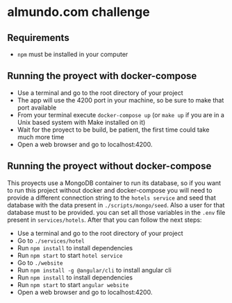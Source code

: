 # almundo.com challenge

## Requirements

- `npm` must be installed in your computer

## Running the proyect with docker-compose

- Use a terminal and go to the root directory of your project
- The app will use the 4200 port in your machine, so be sure to make that port available
- From your terminal execute `docker-compose up` (or `make up` if you are in a Unix based system with Make installed on it)
- Wait for the proyect to be build, be patient, the first time could take much more time
- Open a web browser and go to localhost:4200.

## Running the proyect without docker-compose

This proyects use a MongoDB container to run its database, so if you want to run this project without docker and docker-compose
you will need to provide a different connection string to the `hotels service` and seed that database with the data present in
`./scripts/mongo/seed`. Also a user for that database must to be provided. you can set all those variables in the `.env` file
present in `services/hotels`. After that you can follow the next steps:

- Use a terminal and go to the root directory of your project
- Go to `./services/hotel`
- Run `npm install` to install dependencies
- Run `npm start` to start `hotel service`
- Go to `./website`
- Run `npm install -g @angular/cli` to install angular cli
- Run `npm install` to install dependencies
- Run `npm start` to start `angular website`
- Open a web browser and go to localhost:4200.
